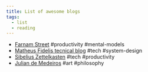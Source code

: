 ```yaml
---
title: List of awesome blogs
tags:
  - list
  - reading
---
```


- [Farnam Street](https://fs.blog) #productivity #mental-models
- [Matheus Fidelis tecnical blog](https://fidelissauro.dev/) #tech #system-design
- [Sibelius Zettelkasten](https://sibelius.github.io/zettelkasten/) #tech #productivity
- [Julian de Medeiros](https://julianphilosophy.substack.com/) #art #philosophy
